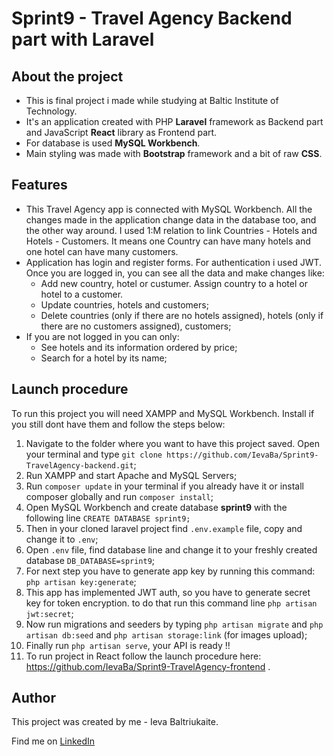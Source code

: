 # Sprint9 - Travel Agency Backend part with Laravel

## About the project

-   This is final project i made while studying at Baltic Institute of Technology.
-   It's an application created with PHP **Laravel** framework as Backend part and JavaScript **React** library as Frontend part.
-   For database is used **MySQL Workbench**.
-   Main styling was made with **Bootstrap** framework and a bit of raw **CSS**.

## Features

-   This Travel Agency app is connected with MySQL Workbench. All the changes made in the application change data in the database too, and the other way around. I used 1:M relation to link Countries - Hotels and Hotels - Customers. It means one Country can have many hotels and one hotel can have many customers.
-   Application has login and register forms. For authentication i used JWT. Once you are logged in, you can see all the data and make changes like:
    -   Add new country, hotel or custumer. Assign country to a hotel or hotel to a customer.
    -   Update countries, hotels and customers;
    -   Delete countries (only if there are no hotels assigned), hotels (only if there are no customers assigned), customers;
-   If you are not logged in you can only:
    -   See hotels and its information ordered by price;
    -   Search for a hotel by its name;

## Launch procedure

To run this project you will need XAMPP and MySQL Workbench. Install if you still dont have them and follow the steps below:

1. Navigate to the folder where you want to have this project saved. Open your terminal and type `git clone https://github.com/IevaBa/Sprint9-TravelAgency-backend.git`;
2. Run XAMPP and start Apache and MySQL Servers;
3. Run `composer update` in your terminal if you already have it or install composer globally and run `composer install`;
4. Open MySQL Workbench and create database **sprint9** with the following line `CREATE DATABASE sprint9;`
5. Then in your cloned laravel project find `.env.example` file, copy and change it to `.env`;
6. Open `.env` file, find database line and change it to your freshly created database `DB_DATABASE=sprint9`;
7. For next step you have to generate app key by running this command: `php artisan key:generate`;
8. This app has implemented JWT auth, so you have to generate secret key for token encryption. to do that run this command line `php artisan jwt:secret`;
9. Now run migrations and seeders by typing `php artisan migrate` and `php artisan db:seed` and `php artisan storage:link` (for images upload);
10. Finally run `php artisan serve`, your API is ready !!
11. To run project in React follow the launch procedure here: https://github.com/IevaBa/Sprint9-TravelAgency-frontend .

## Author

This project was created by me - Ieva Baltriukaite.

Find me on [LinkedIn](https://www.linkedin.com/in/ieva-baltriukaite-59038755/)

